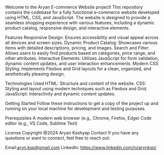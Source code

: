 Welcome to the Aryan E-commerce Website project! 
This repository contains the codebase for a fully functional e-commerce website developed using HTML, CSS, and JavaScript. 
The website is designed to provide a seamless shopping experience with various features, including a dynamic product catalog, responsive design, and interactive elements.

Features
Responsive Design: Ensures accessibility and visual appeal across all devices and screen sizes.
Dynamic Product Catalog: Showcases various items with detailed descriptions, pricing, and images.
Search and Filter: Allows users to easily find products based on categories, price range, and other attributes.
Interactive Elements: Utilizes JavaScript for form validation, dynamic content updates, and user interaction enhancements.
Modern CSS Styling: Implements Flexbox and Grid layouts for a clean, organized, and aesthetically pleasing design.

Technologies Used
HTML: Structure and content of the website.
CSS: Styling and layout using modern techniques such as Flexbox and Grid.
JavaScript: Interactivity and dynamic content updates.

Getting Started
Follow these instructions to get a copy of the project up and running on your local machine for development and testing purposes.

Prerequisites
A modern web browser (e.g., Chrome, Firefox, Edge)
Code editor (e.g., VS Code, Sublime Text)

License
Copyright @2024 Aryan Kashyap
Contact
If you have any questions or want to connect, feel free to reach out:

Email:aryn.ksp@gmail.com
LinkedIn: https://www.linkedin.com/in/arynksp/
